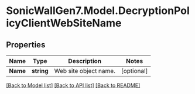 # SonicWallGen7.Model.DecryptionPolicyClientWebSiteName

## Properties

Name | Type | Description | Notes
------------ | ------------- | ------------- | -------------
**Name** | **string** | Web site object name. | [optional] 

[[Back to Model list]](../README.md#documentation-for-models) [[Back to API list]](../README.md#documentation-for-api-endpoints) [[Back to README]](../README.md)

